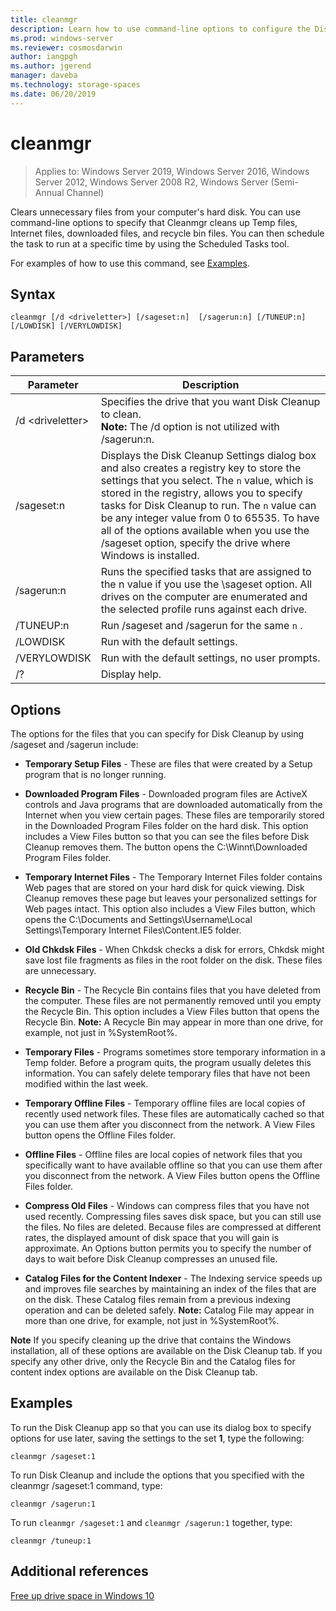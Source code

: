```yaml
---
title: cleanmgr
description: Learn how to use command-line options to configure the Disk Cleanup tool (Cleanmgr.exe) to automatically clean up certain files.
ms.prod: windows-server
ms.reviewer: cosmosdarwin
author: iangpgh
ms.author: jgerend
manager: daveba
ms.technology: storage-spaces
ms.date: 06/20/2019
---
```

# cleanmgr

> Applies to: Windows Server 2019, Windows Server 2016, Windows Server 2012, Windows Server 2008 R2, Windows Server (Semi-Annual Channel)

Clears unnecessary files from your computer's hard disk. You can use command-line options to specify that Cleanmgr cleans up Temp files, Internet files, downloaded files, and recycle bin files. You can then schedule the task to run at a specific time by using the Scheduled Tasks tool.

For examples of how to use this command, see [Examples](#examples).

## Syntax

```
cleanmgr [/d <driveletter>] [/sageset:n]  [/sagerun:n] [/TUNEUP:n] [/LOWDISK] [/VERYLOWDISK]
```

## Parameters

|      Parameter      |    Description     |
| ------------------- | ------------------ |
|  /d \<driveletter>          | Specifies the drive that you want Disk Cleanup to clean.<br>**Note:** The /d option is not utilized with /sagerun:n. |
| /sageset:n | Displays the Disk Cleanup Settings dialog box and also creates a registry key to store the settings that you select. The `n` value, which is stored in the registry, allows you to specify tasks for Disk Cleanup to run. The `n` value can be any integer value from 0 to 65535. To have all of the options available when you use the /sageset option, specify the drive where Windows is installed.  |
|  /sagerun:n  |  Runs the specified tasks that are assigned to the n value if you use the \sageset option. All drives on the computer are enumerated and the selected profile runs against each drive.           |
| /TUNEUP:n    | Run /sageset and /sagerun for the same `n` . |
| /LOWDISK     | Run with the default settings. |
| /VERYLOWDISK | Run with the default settings, no user prompts. |
| /?           | Display help. |

## Options

The options for the files that you can specify for Disk Cleanup by using /sageset and /sagerun include:

- **Temporary Setup Files** - These are files that were created by a Setup program that is no longer running.

- **Downloaded Program Files** - Downloaded program files are ActiveX controls and Java programs that are downloaded automatically from the Internet when you view certain pages. These files are temporarily stored in the Downloaded Program Files folder on the hard disk. This option includes a View Files button so that you can see the files before Disk Cleanup removes them. The button opens the C:\Winnt\Downloaded Program Files folder.

- **Temporary Internet Files** - The Temporary Internet Files folder contains Web pages that are stored on your hard disk for quick viewing. Disk Cleanup removes these page but leaves your personalized settings for Web pages intact. This option also includes a View Files button, which opens the C:\Documents and Settings\Username\Local Settings\Temporary Internet Files\Content.IE5 folder. 

- **Old Chkdsk Files** - When Chkdsk checks a disk for errors, Chkdsk might save lost file fragments as files in the root folder on the disk. These files are unnecessary.

- **Recycle Bin** - The Recycle Bin contains files that you have deleted from the computer. These files are not permanently removed until you empty the Recycle Bin. This option includes a View Files button that opens the Recycle Bin. **Note:** A Recycle Bin may appear in more than one drive, for example, not just in %SystemRoot%.

- **Temporary Files** - Programs sometimes store temporary information in a Temp folder. Before a program quits, the program usually deletes this information. You can safely delete temporary files that have not been modified within the last week.

- **Temporary Offline Files** - Temporary offline files are local copies of recently used network files. These files are automatically cached so that you can use them after you disconnect from the network. A View Files button opens the Offline Files folder.

- **Offline Files** - Offline files are local copies of network files that you specifically want to have available offline so that you can use them after you disconnect from the network. A View Files button opens the Offline Files folder.

- **Compress Old Files** - Windows can compress files that you have not used recently. Compressing files saves disk space, but you can still use the files. No files are deleted. Because files are compressed at different rates, the displayed amount of disk space that you will gain is approximate. An Options button permits you to specify the number of days to wait before Disk Cleanup compresses an unused file.

- **Catalog Files for the Content Indexer** - The Indexing service speeds up and improves file searches by maintaining an index of the files that are on the disk. These Catalog files remain from a previous indexing operation and can be deleted safely. **Note:** Catalog File may appear in more than one drive, for example, not just in %SystemRoot%.

**Note** If you specify cleaning up the drive that contains the Windows installation, all of these options are available on the Disk Cleanup tab. If you specify any other drive, only the Recycle Bin and the Catalog files for content index options are available on the Disk Cleanup tab. 

## Examples

To run the Disk Cleanup app so that you can use its dialog box to specify options for use later, saving the settings to the set **1**, type the following:

```
cleanmgr /sageset:1
```

To run Disk Cleanup and include the options that you specified with the cleanmgr /sageset:1 command, type:

```
cleanmgr /sagerun:1
```

To run ```cleanmgr /sageset:1``` and ```cleanmgr /sagerun:1``` together, type:

```
cleanmgr /tuneup:1
```

## Additional references

[Free up drive space in Windows 10](https://support.microsoft.com/en-us/help/12425/windows-10-free-up-drive-space)
